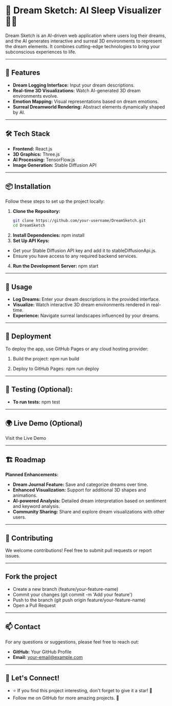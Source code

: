 # 🔮 Dream Sketch: AI Sleep Visualizer 🎨💭

Dream Sketch is an AI-driven web application where users log their dreams, and the AI generates interactive and surreal 3D environments to represent the dream elements. It combines cutting-edge technologies to bring your subconscious experiences to life.

---

## 🚀 Features
- **Dream Logging Interface:** Input your dream descriptions.
- **Real-time 3D Visualizations:** Watch AI-generated 3D dream environments evolve.
- **Emotion Mapping:** Visual representations based on dream emotions.
- **Surreal Dreamworld Rendering:** Abstract elements dynamically shaped by AI.

---

## 🛠 Tech Stack
- **Frontend:** React.js
- **3D Graphics:** Three.js
- **AI Processing:** TensorFlow.js
- **Image Generation:** Stable Diffusion API

---

## 📦 Installation
Follow these steps to set up the project locally:

1. **Clone the Repository:**
   ```bash
   git clone https://github.com/your-username/DreamSketch.git
   cd DreamSketch
2. **Install Dependencies:**
   npm install
3. **Set Up API Keys:**
  - Get your Stable Diffusion API key and add it to stableDiffusionApi.js.
  - Ensure you have access to any required backend services.
4. **Run the Development Server:**
    npm start

---

## 🔧 Usage
- **Log Dreams:** Enter your dream descriptions in the provided interface.
- **Visualize:** Watch interactive 3D dream environments rendered in real-time.
- **Experience:** Navigate surreal landscapes influenced by your dreams.

---

## 🚀 Deployment
To deploy the app, use GitHub Pages or any cloud hosting provider:

1. Build the project:
   npm run build

2. Deploy to GitHub Pages:
   npm run deploy

---

## 🧪 Testing (Optional):
- **To run tests:**
  npm test

---

## 🌍 Live Demo (Optional)
Visit the Live Demo

---

## 🏗 Roadmap

**Planned Enhancements:**
- **Dream Journal Feature:** Save and categorize dreams over time.
- **Enhanced Visualization:** Support for additional 3D shapes and animations.
- **AI-powered Analysis:** Detailed dream interpretation based on sentiment and keyword analysis.
- **Community Sharing:** Share and explore dream visualizations with other users.

---

## 🤝 Contributing
We welcome contributions! Feel free to submit pull requests or report issues.

---

## Fork the project
- Create a new branch (feature/your-feature-name)
- Commit your changes (git commit -m 'Add your feature')
- Push to the branch (git push origin feature/your-feature-name)
- Open a Pull Request

---

## 📫 Contact
For any questions or suggestions, please feel free to reach out:

- **GitHub:** Your GitHub Profile
- **Email:** your-email@example.com

---

## 🔗 Let's Connect!
- ⭐ If you find this project interesting, don't forget to give it a star! 🌟
- Follow me on GitHub for more amazing projects. 🚀
